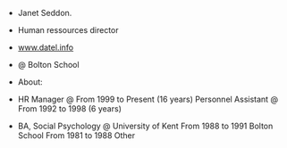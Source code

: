 - Janet Seddon. 
- Human ressources director
- www.datel.info
- @ Bolton School

- About:
- HR Manager @ From 1999 to Present (16 years) Personnel Assistant @ From 1992 to 1998 (6 years)
- BA, Social Psychology @ University of Kent From 1988 to 1991 Bolton School From 1981 to 1988 Other